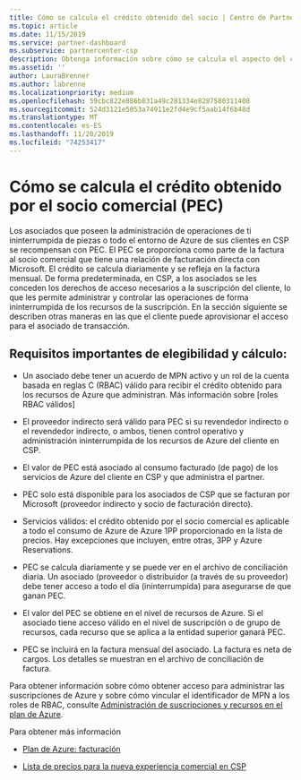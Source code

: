 ```yaml
---
title: Cómo se calcula el crédito obtenido del socio | Centro de Partners
ms.topic: article
ms.date: 11/15/2019
ms.service: partner-dashboard
ms.subservice: partnercenter-csp
description: Obtenga información sobre cómo se calcula el aspecto del crédito de los asociados (PEC) del plan de Azure. Esto incluye los requisitos de idoneidad para asociados y proveedores indirectos.
ms.assetid: ''
author: LauraBrenner
ms.author: labrenne
ms.localizationpriority: medium
ms.openlocfilehash: 59cbc822e886b031a49c281334e8287580311408
ms.sourcegitcommit: 524d3121e5053a74911e2fd4e9cf5aab14f6b48d
ms.translationtype: MT
ms.contentlocale: es-ES
ms.lasthandoff: 11/20/2019
ms.locfileid: "74253417"
---
```

# <a name="how-the-partner-earned-credit-pec-is-calculated"></a>Cómo se calcula el crédito obtenido por el socio comercial (PEC)


Los asociados que poseen la administración de operaciones de ti ininterrumpida de piezas o todo el entorno de Azure de sus clientes en CSP se recompensan con PEC. El PEC se proporciona como parte de la factura al socio comercial que tiene una relación de facturación directa con Microsoft. El crédito se calcula diariamente y se refleja en la factura mensual. De forma predeterminada, en CSP, a los asociados se les conceden los derechos de acceso necesarios a la suscripción del cliente, lo que les permite administrar y controlar las operaciones de forma ininterrumpida de los recursos de la suscripción. En la sección siguiente se describen otras maneras en las que el cliente puede aprovisionar el acceso para el asociado de transacción.   


## <a name="important-eligibility-and-calculation-requirements"></a>Requisitos importantes de elegibilidad y cálculo:

- Un asociado debe tener un acuerdo de MPN activo y un rol de la cuenta basada en reglas C (RBAC) válido para recibir el crédito obtenido para los recursos de Azure que administran. Más información sobre [roles RBAC válidos]

- El proveedor indirecto será válido para PEC si su revendedor indirecto o el revendedor indirecto, o ambos, tienen control operativo y administración ininterrumpida de los recursos de Azure del cliente en CSP.

- El valor de PEC está asociado al consumo facturado (de pago) de los servicios de Azure del cliente en CSP y que administra el partner. 

- PEC solo está disponible para los asociados de CSP que se facturan por Microsoft (proveedor indirecto y socio de facturación directo).

- Servicios válidos: el crédito obtenido por el socio comercial es aplicable a todo el consumo de Azure de Azure 1PP proporcionado en la lista de precios. Hay excepciones que incluyen, entre otras, 3PP y Azure Reservations.

- PEC se calcula diariamente y se puede ver en el archivo de conciliación diaria. Un asociado (proveedor o distribuidor (a través de su proveedor) debe tener acceso a todo el día (ininterrumpida) para asegurarse de que ganan PEC.

- El valor del PEC se obtiene en el nivel de recursos de Azure. Si el asociado tiene acceso válido en el nivel de suscripción o de grupo de recursos, cada recurso que se aplica a la entidad superior ganará PEC. 

- PEC se incluirá en la factura mensual del asociado. La factura es neta de cargos. Los detalles se muestran en el archivo de conciliación de factura.

Para obtener información sobre cómo obtener acceso para administrar las suscripciones de Azure y sobre cómo vincular el identificador de MPN a los roles de RBAC, consulte [Administración de suscripciones y recursos en el plan de Azure](azure-plan-manage.md).

Para obtener más información

- [Plan de Azure: facturación](azure-plan-billing.md)

- [Lista de precios para la nueva experiencia comercial en CSP](azure-plan-price-list.md)